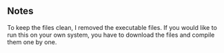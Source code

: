 ## Notes
To keep the files clean, I removed the executable files. If you would like to run this on your own system, you have to download the files and compile them one by one.
